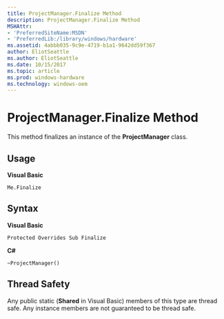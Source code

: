 ```yaml
---
title: ProjectManager.Finalize Method
description: ProjectManager.Finalize Method
MSHAttr:
- 'PreferredSiteName:MSDN'
- 'PreferredLib:/library/windows/hardware'
ms.assetid: 4abbb035-9c9e-4719-b1a1-9642dd59f367
author: EliotSeattle
ms.author: EliotSeattle
ms.date: 10/15/2017
ms.topic: article
ms.prod: windows-hardware
ms.technology: windows-oem
---
```


# ProjectManager.Finalize Method


This method finalizes an instance of the **ProjectManager** class.

## <span id="Usage"></span><span id="usage"></span><span id="USAGE"></span>Usage


**Visual Basic**

`Me.Finalize`

## <span id="Syntax"></span><span id="syntax"></span><span id="SYNTAX"></span>Syntax


**Visual Basic**

`Protected Overrides Sub Finalize`

**C#**

`~ProjectManager()`

## <span id="Thread_Safety"></span><span id="thread_safety"></span><span id="THREAD_SAFETY"></span>Thread Safety


Any public static (**Shared** in Visual Basic) members of this type are thread safe. Any instance members are not guaranteed to be thread safe.

 

 






